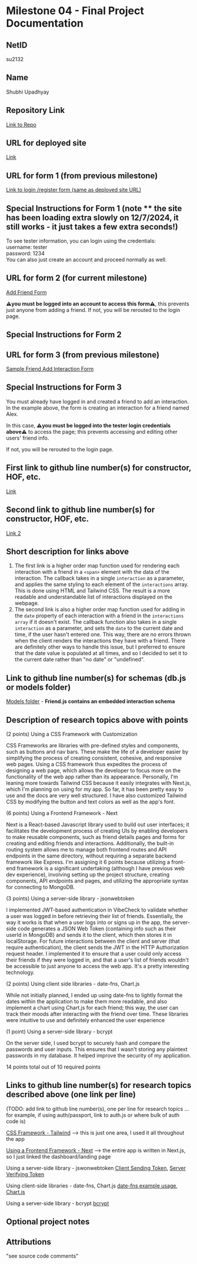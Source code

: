 Milestone 04 - Final Project Documentation
===

NetID
---
su2132

Name
---
Shubhi Upadhyay

Repository Link
---
[Link to Repo](https://github.com/nyu-csci-ua-0467-001-002-fall-2024/final-project-shubhiupa19/)

URL for deployed site 
---
[Link](http://linserv1.cims.nyu.edu:36503/)

URL for form 1 (from previous milestone) 
---
[Link to login /register form (same as deployed site URL)](http://linserv1.cims.nyu.edu:36503/)

Special Instructions for Form 1 (note ** the site has been loading extra slowly on 12/7/2024, it still works - it just takes a few extra seconds!)
---
To see tester information, you can login using the credentials:  
username: tester  
password: 1234  
You can also just create an account and proceed normally as well.  

URL for form 2 (for current milestone)
---
[Add Friend Form](http://linserv1.cims.nyu.edu:36503/add)

 **:warning:you must be logged into an account to access this form:warning:**, this prevents just anyone from adding a friend. If not, you will be rerouted to the login page.


Special Instructions for Form 2
---


URL for form 3 (from previous milestone) 
---
[Sample Friend Add Interaction Form](http://linserv1.cims.nyu.edu:36503/friend/673a80107ef8c4bf3e5b3b0b/add-interaction)

Special Instructions for Form 3
---
You must already have logged in and created a friend to add an interaction. In the example above, the form is creating an interaction for a friend named Alex. 

In this case, **:warning:you must be logged into the tester login credentials above:warning:** to access the page; this prevents accessing and editing other users' friend info. 

If not, you will be rerouted to the login page.

First link to github line number(s) for constructor, HOF, etc.
---
[Link](https://github.com/nyu-csci-ua-0467-001-002-fall-2024/final-project-shubhiupa19/blob/cdaeb58c0c58520beebb2f449cf7e82e50ef367f/final-project/src/app/friend/%5Bid%5D/page.js#L87-L110)

Second link to github line number(s) for constructor, HOF, etc.
---
[Link 2](https://github.com/nyu-csci-ua-0467-001-002-fall-2024/final-project-shubhiupa19/blob/cdaeb58c0c58520beebb2f449cf7e82e50ef367f/final-project/src/app/api/friends/%5Bid%5D/route.js#L19-L22)

Short description for links above
---
1) The first link is a higher order map function used for rendering each interaction with a friend in a `<span>` element with the data of the interaction. The callback takes in a single `interaction` as a parameter, and applies the same styling to each element of the `interactions` array. This is done using HTML and Tailwind CSS. The result is a more readable and understandable list of interactions displayed on the webpage. 
2) The second link is also a higher order map function used for adding in the `date` property of each interaction with a friend in the `interactions array` if it doesn't exist. The callback function also takes in a single `interaction` as a parameter, and sets the `date` to the current date and time, if the user hasn't entered one. This way, there are no errors thrown when the client renders the interactions they have with a friend. There are definitely other ways to handle this issue, but I preferred to ensure that the date value is populated at all times, and so I decided to set it to the current date rather than "no date" or "undefined". 
   
Link to github line number(s) for schemas (db.js or models folder)
---
[Models folder](https://github.com/nyu-csci-ua-0467-001-002-fall-2024/final-project-shubhiupa19/tree/master/final-project/src/models) - **Friend.js contains an embedded interaction schema**

Description of research topics above with points
---
(2 points) Using a CSS Framework with Customization

CSS Frameworks are libraries with pre-defined styles and components, such as buttons and nav bars. These make the life of a developer easier by simplifying the process of creating consistent, cohesive, and responsive web pages. Using a CSS framework thus expedites the process of designing a web page, which allows the developer to focus more on the functionality of the web app rather than its appearance. Personally, I'm leaning more towards Tailwind CSS because it easily integrates with Next.js, which I'm planning on using for my app. So far, it has been pretty easy to use and the docs are very well structured. I have also customized Tailwind CSS by modifying the button and text colors as well as the app's font. 

(6 points) Using a Frontend Framework - Next

Next is a React-based Javascript library used to build out user interfaces; it facilitates the development process of creating UIs by enabling developers to make reusable components, such as friend details pages and forms for creating and editing friends and interactions. Additionally, the built-in routing system allows me to manage both frontend routes and API endpoints in the same directory, without requiring a separate backend framework like Express. I'm assigning it 6 points because utilizing a front-end framework is a significant undertaking (although I have previous web dev experience), involving setting up the project structure, creating components, API endpoints and pages, and utilizing the appropriate syntax for connecting to MongoDB.

(3 points) Using a server-side library - jsonwebtoken

I implemented JWT-based authentication in VibeCheck to validate whether a user was logged in before retrieving their list of friends. Essentially, the way it works is that when a user logs into or signs up in the app, the server-side code generates a JSON Web Token (containing info such as their userId in MongoDB) and sends it to the client, which then stores it in localStorage. For future interactions between the client and server (that require authentication), the client sends the JWT in the HTTP Authorization request header. I implemented it to ensure that a user could only access their friends if they were logged in, and that a user's list of friends wouldn't be accessible to just anyone to access the web app. It's a pretty interesting technology.

(2 points) Using client side libraries - date-fns, Chart.js

While not initially planned, I ended up using date-fns to lightly format the dates within the application to make them more readable, and also implement a chart using Chart.js for each friend; this way, the user can track their moods after interacting with the friend over time. These libraries were intuitive to use and definitely enhanced the user experience 

(1 point) Using a server-side library - bcrypt

On the server side, I used bcrypt to securely hash and compare the passwords and user inputs. This ensures that I wasn't storing any plaintext passwords in my database. It helped improve the security of my application. 


14 points total out of 10 required points



Links to github line number(s) for research topics described above (one link per line)
---
(TODO: add link to github line number(s), one per line for research topics ... for example, if using auth/passport, link to auth.js or where bulk of auth code is)

[CSS Framework - Tailwind](https://github.com/nyu-csci-ua-0467-001-002-fall-2024/final-project-shubhiupa19/blob/edb704a0af6e299eca0805b4823f9c4cf8a4242b/final-project/src/app/dashboard/page.js#L68-L95) --> this is just one area, I used it all throughout the app

[Using a Frontend Framework - Next](https://github.com/nyu-csci-ua-0467-001-002-fall-2024/final-project-shubhiupa19/blob/master/final-project/src/app/dashboard/page.js) --> the entire app is written in Next.js, so I just linked the dashboard/landing page

Using a server-side library - jswonwebtoken
[Client Sending Token](https://github.com/nyu-csci-ua-0467-001-002-fall-2024/final-project-shubhiupa19/blob/edb704a0af6e299eca0805b4823f9c4cf8a4242b/final-project/src/app/dashboard/page.js#L13-L17),
[Server Verifying Token](https://github.com/nyu-csci-ua-0467-001-002-fall-2024/final-project-shubhiupa19/blob/edb704a0af6e299eca0805b4823f9c4cf8a4242b/final-project/src/app/api/friends/route.js#L9-L19)

 Using client-side libraries - date-fns, Chart.js
 [date-fns example usage](https://github.com/nyu-csci-ua-0467-001-002-fall-2024/final-project-shubhiupa19/blob/edb704a0af6e299eca0805b4823f9c4cf8a4242b/final-project/src/app/dashboard/page.js#L90), 
 [Chart.js](https://github.com/nyu-csci-ua-0467-001-002-fall-2024/final-project-shubhiupa19/blob/edb704a0af6e299eca0805b4823f9c4cf8a4242b/final-project/src/app/components/LineChart.js#L2-L69)

 Using a server-side library - bcrypt
 [bcrypt](https://github.com/nyu-csci-ua-0467-001-002-fall-2024/final-project-shubhiupa19/blob/32434dcc21c895f9b7676feb0e407bf30dcde385/final-project/src/app/api/login/route.js#L17)
 



Optional project notes 
--- 


Attributions
---
"see source code comments"

